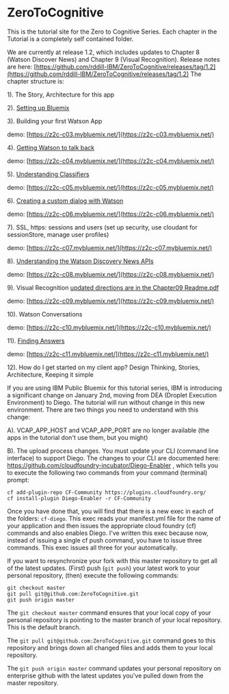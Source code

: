 # ZeroToCognitive

This is the tutorial site for the Zero to Cognitive Series. Each chapter in the Tutorial is a completely self contained folder. 

We are currently at release 1.2, which includes updates to Chapter 8 (Watson Discover News) and Chapter 9 (Visual Recognition). Release notes are here: [https://github.com/rddill-IBM/ZeroToCognitive/releases/tag/1.2](https://github.com/rddill-IBM/ZeroToCognitive/releases/tag/1.2)
The chapter structure is:    


1). The Story, Architecture for this app

2). [Setting up Bluemix](./Chapter02/README.pdf)

3). Building your first Watson App  

demo: [https://z2c-c03.mybluemix.net/](https://z2c-c03.mybluemix.net/)

4). [Getting Watson to talk back](./Chapter04/README.pdf)  

demo: [https://z2c-c04.mybluemix.net/](https://z2c-c04.mybluemix.net/)

5). [Understanding Classifiers](./Chapter05/README.pdf)

demo: [https://z2c-c05.mybluemix.net/](https://z2c-c05.mybluemix.net/)

6). [Creating a custom dialog with Watson](./Chapter06/README.pdf)

demo: [https://z2c-c06.mybluemix.net/](https://z2c-c06.mybluemix.net/)

7). SSL, https: sessions and users				    (set up security, use cloudant for sessionStore, manage user profiles)  

demo: [https://z2c-c07.mybluemix.net/](https://z2c-c07.mybluemix.net/)

8). [Understanding the Watson Discovery News APIs](./Chapter08/README.pdf)

demo: [https://z2c-c08.mybluemix.net/](https://z2c-c08.mybluemix.net/)

9). Visual Recognition [updated directions are in the Chapter09 Readme.pdf](./Chapter09/readme.MD)

demo: [https://z2c-c09.mybluemix.net/](https://z2c-c09.mybluemix.net/)

10). Watson Conversations

demo: [https://z2c-c10.mybluemix.net/](https://z2c-c10.mybluemix.net/)

11). [Finding Answers](./Chapter11/README.pdf)

demo: [https://z2c-c11.mybluemix.net/](https://z2c-c11.mybluemix.net/)

12). How do I get started on my client app?		Design Thinking, Stories, Architecture, Keeping it simple 

If you are using IBM Public Bluemix for this tutorial series, IBM is introducing a significant change on January 2nd, moving from DEA (Droplet Execution Environment) to Diego. The tutorial will run without change in this new environment. There are two things you need to understand with this change:

A). VCAP_APP_HOST and VCAP_APP_PORT are no longer available (the apps in the tutorial don't use them, but you might)

B). The upload process changes. You must update your CLI (command line interface) to support Diego. The changes to your CLI are documented here: https://github.com/cloudfoundry-incubator/Diego-Enabler , which tells you to execute the following two commands from your command (terminal) prompt:

    cf add-plugin-repo CF-Community https://plugins.cloudfoundry.org/
    cf install-plugin Diego-Enabler -r CF-Community

Once you have done that, you will find that there is a new exec in each of the folders: `cf-diego`. This exec reads your manifest.yml file for the name of your application and then issues the appropriate cloud foundry (cf) commands and also enables Diego. I've written this exec because now, instead of issuing a single cf push command, you have to issue three commands. This exec issues all three for your automatically.

If you want to resynchronize your fork with this master repository to get all of the latest updates. (First) push (`git push`) your latest work to your personal repository, (then) execute the following commands:

    git checkout master
    git pull git@github.com:ZeroToCognitive.git
    git push origin master

The `git checkout master` command ensures that your local copy of your personal repository is pointing to the master branch of your local repository. This is the default branch.

The `git pull git@github.com:ZeroToCognitive.git` command goes to this repository and brings down all changed files and adds them to your local repository.

The `git push origin master` command updates your personal repository on enterprise github with the latest updates you've pulled down from the master repository.
